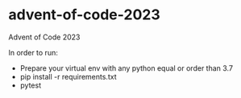# advent-of-code-2023
Advent of Code 2023

In order to run:

* Prepare your virtual env with any python equal or order than 3.7
* pip install -r requirements.txt
* pytest
